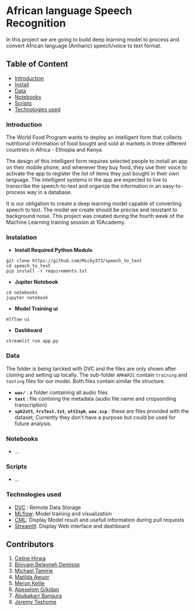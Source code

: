# African language Speech Recognition

In this project we are going to build deep learning model  to process and convert African language (Amharic) speech/voice to text format.

## Table of Content
- [Introduction](#introduction)
- [Install](#instalation)
- [Data](#data)
- [Notebooks](#notebooks)
- [Scripts](#scripts)
- [Technologies used](#technologies-used)

### Introduction
The World Food Program wants to deploy an intelligent form that collects nutritional information of food bought and sold at markets in three different countries in Africa - Ethiopia and Kenya.  

The design of this intelligent form requires selected people to install an app on their mobile phone, and whenever they buy food, they use their voice to activate the app to register the list of items they just bought in their own language. The intelligent systems in the app are expected to live to transcribe the speech-to-text and organize the information in an easy-to-process way in a database. 

It is our obligation to create a deep learning model capable of converting speech to text. The model we create should be precise and resistant to background noise.
This project was created during the fourth week of the Machine Learning training session at 10Academy.

### Instalation

- **Install Required Python Moduls**
``` 
git clone https://github.com/Micky373/speech_to_text
cd speech_to_text
pip install -r requirements.txt
```

- **Jupiter Notebook**
```
cd notebooks
jupyter notebook
```

- **Model Training ui**
```
mlflow ui
```

- **Dashboard**
```
streamlit run app.py
```

### Data

The folder is being tarcked with DVC and the files are only shown after cloning and setting up locally. The sub-folder ```AMHARIC``` contain ```training``` and ```testing``` files for our model. Both files contain similar file structure.

- **```wav/```** : a folder containing all audio files
- **```text```** : file contining the metadata (audio file name and cropsonding transcription)
- **```spk2utt```**, **```trsTest.txt```**, **```utt2spk```**,  **```wav.scp```** : these are files provided with the dataset, Currently they don't have a purpose but could be used for future analysis.


### Notebooks

- ...


### Scripts

- ...

### Technologies used

- [DVC](https://dvc.org/) : Remote Data Storage
- [MLflow](https://www.mlflow.org/): Model training and visualization
- [CML](https://github.com/iterative/cml): Display Model result and usefull information during pull requests
- [Streamlit](https://streamlit.io/): Display Web interface and dashboard


## Contributors
1. [Celine Hirwa](https://github.com/celine-kanagwa)
2. [Biniyam Belayneh Demisse](https://github.com/benbel376)
3. [Michael Tamirie](https://github.com/Micky373)
4. [Matilda Awuor](https://github.com/Tilda98)
5. [Meron Kelile](https://github.com/meriab21)
6. [Abeselom G/kidan ](#)
7. [Abubakarr Bangura](#)
8. [Jeremy Teshome](#)